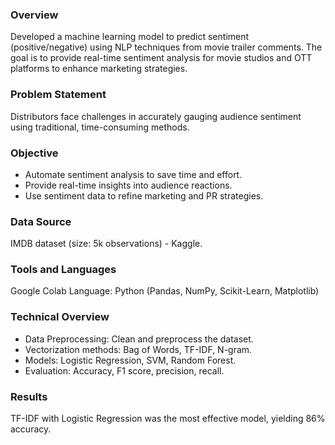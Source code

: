 ### Overview
Developed a machine learning model to predict sentiment (positive/negative) using NLP techniques from movie trailer comments. The goal is to provide real-time sentiment analysis for movie studios and OTT platforms to enhance marketing strategies.

### Problem Statement
Distributors face challenges in accurately gauging audience sentiment using traditional, time-consuming methods.

### Objective
- Automate sentiment analysis to save time and effort.
- Provide real-time insights into audience reactions.
- Use sentiment data to refine marketing and PR strategies.

### Data Source
IMDB dataset (size: 5k observations) - Kaggle.

### Tools and Languages
Google Colab
Language: Python (Pandas, NumPy, Scikit-Learn, Matplotlib)

### Technical Overview
- Data Preprocessing: Clean and preprocess the dataset.
- Vectorization methods: Bag of Words, TF-IDF, N-gram.
- Models: Logistic Regression, SVM, Random Forest.
- Evaluation: Accuracy, F1 score, precision, recall.

### Results 
TF-IDF with Logistic Regression was the most effective model, yielding 86% accuracy.

